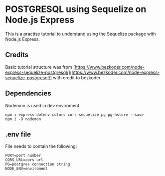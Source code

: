 # POSTGRESQL using Sequelize on Node.js Express

This is a practise tutorial to understand using the Sequelize package with Node.js Express.

## Credits

Basic tutorial structure was from [https://www.bezkoder.com/node-express-sequelize-postgresql/](https://www.bezkoder.com/node-express-sequelize-postgresql/) with credit to bezkoder.

## Dependencies

Nodemon is used in dev enviroment.

```
npm i express dotenv colors cors sequelize pg pg-hstore --save
npm i -D nodemon
```

## .env file

File needs to contain the following:

```
PORT=port number
CORS_URL=cors url
PG=postgres connection string
NODE_ENV=enviroment
```
